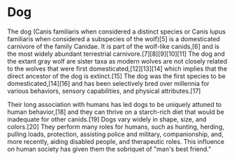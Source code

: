 # Dog
The dog (Canis familiaris when considered a distinct species or Canis lupus familiaris when considered a subspecies of the wolf)[5] is a domesticated carnivore of the family Canidae. It is part of the wolf-like canids,[6] and is the most widely abundant terrestrial carnivore.[7][8][9][10][11] The dog and the extant gray wolf are sister taxa as modern wolves are not closely related to the wolves that were first domesticated,[12][13][14] which implies that the direct ancestor of the dog is extinct.[15] The dog was the first species to be domesticated,[14][16] and has been selectively bred over millennia for various behaviors, sensory capabilities, and physical attributes.[17]

Their long association with humans has led dogs to be uniquely attuned to human behavior,[18] and they can thrive on a starch-rich diet that would be inadequate for other canids.[19] Dogs vary widely in shape, size, and colors.[20] They perform many roles for humans, such as hunting, herding, pulling loads, protection, assisting police and military, companionship, and, more recently, aiding disabled people, and therapeutic roles. This influence on human society has given them the sobriquet of "man's best friend."
